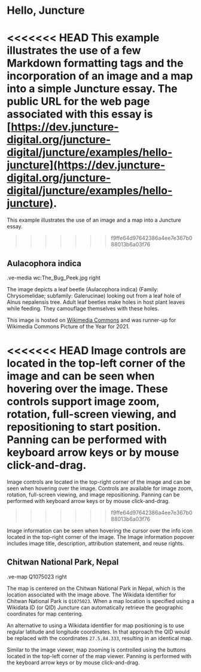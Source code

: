# Hello, Juncture

<<<<<<< HEAD
This example illustrates the use of a few Markdown formatting tags and the incorporation of an image and a map into a simple Juncture essay.  The public URL for the web page associated with this essay is [https://dev.juncture-digital.org/juncture-digital/juncture/examples/hello-juncture](https://dev.juncture-digital.org/juncture-digital/juncture/examples/hello-juncture).
=======
This example illustrates the use of an image and a map into a Juncture essay.   
>>>>>>> f9ffe64d97642386a4ee7e367b088013b6a03f76

## Aulacophora indica

.ve-media wc:The_Bug_Peek.jpg right

The image depicts a leaf beetle (Aulacophora indica) (Family: Chrysomelidae; subfamily: Galerucinae) looking out from a leaf hole of Alnus nepalensis tree. Adult leaf beetles make holes in host plant leaves while feeding. They camouflage themselves with these holes.

This image is hosted on [Wikimedia Commons](https://commons.wikimedia.org/wiki/File:The_Bug_Peek.jpg) and was runner-up for Wikimedia Commons Picture of the Year for 2021.

<<<<<<< HEAD
Image controls are located in the top-left corner of the image and can be seen when hovering over the image.  These controls support image zoom, rotation, full-screen viewing, and repositioning to start position.  Panning can be performed with keyboard arrow keys or by mouse click-and-drag.
=======
Image controls are located in the top-right corner of the image and can be seen when hovering over the image.  Controls are available for image zoom, rotation, full-screen viewing, and image repositioning.  Panning can be performed with keyboard arrow keys or by mouse click-and-drag.
>>>>>>> f9ffe64d97642386a4ee7e367b088013b6a03f76

Image information can be seen when hovering the cursor over the info icon located in the top-right corner of the image.  The Image information popover includes image title, description, attribution statement, and reuse rights.

## Chitwan National Park, Nepal

.ve-map Q1075023 right

The map is centered on the Chitwan National Park in Nepal, which is the location associated with the image above.  The Wikidata identifier for Chitwan National Park is `Q1075023`.  When a map location is specified using a Wikidata ID (or QID) Juncture can automatically retrieve the geographic coordinates for map centering.

An alternative to using a Wikidata identifier for map positioning is to use regular latitude and longitude coordinates.  In that approach the QID would be replaced with the coordinates `27.5,84.333`, resulting in an identical map.

Similar to the image viewer, map zooming is controlled using the buttons located in the top-left corner of the map viewer.  Panning is performed with the keyboard arrow keys or by mouse click-and-drag.